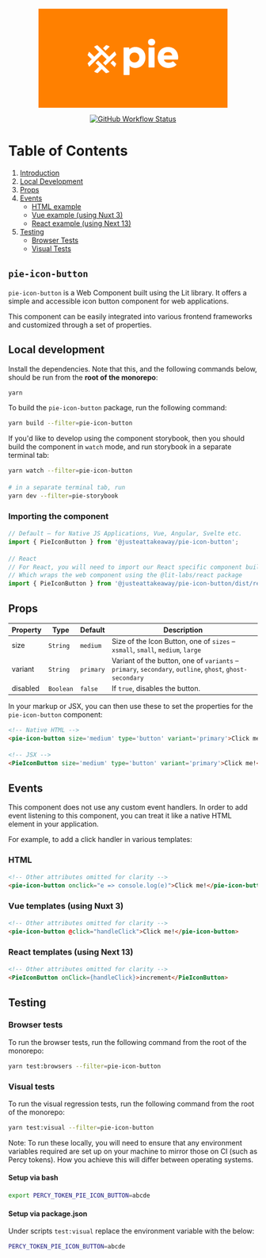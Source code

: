 <p align="center">
  <img align="center" src="../../../readme_image.png" height="200" alt="">
</p>

<p align="center">
  <a href="https://www.npmjs.com/@justeattakeaway/pie-icon-button">
    <img alt="GitHub Workflow Status" src="https://img.shields.io/npm/v/@justeattakeaway/pie-icon-button.svg">
  </a>
</p>

# Table of Contents

1. [Introduction](#pie-icon-button)
2. [Local Development](#local-development)
3. [Props](#props)
4. [Events](#events)
   - [HTML example](#html)
   - [Vue example (using Nuxt 3)](#vue-templates-using-nuxt-3)
   - [React example (using Next 13)](#react-templates-using-next-13)
5. [Testing](#testing)
   - [Browser Tests](#browser-tests)
   - [Visual Tests](#visual-tests)


## `pie-icon-button`

`pie-icon-button` is a Web Component built using the Lit library. It offers a simple and accessible icon button component for web applications.

This component can be easily integrated into various frontend frameworks and customized through a set of properties.

## Local development

Install the dependencies. Note that this, and the following commands below, should be run from the **root of the monorepo**:

```bash
yarn
```

To build the `pie-icon-button` package, run the following command:

```bash
yarn build --filter=pie-icon-button
```

If you'd like to develop using the component storybook, then you should build the component in `watch` mode, and run storybook in a separate terminal tab:


```bash
yarn watch --filter=pie-icon-button

# in a separate terminal tab, run
yarn dev --filter=pie-storybook
```


### Importing the component

```js
// Default – for Native JS Applications, Vue, Angular, Svelte etc.
import { PieIconButton } from '@justeattakeaway/pie-icon-button';

// React
// For React, you will need to import our React specific component build
// Which wraps the web component using the @lit-labs/react package
import { PieIconButton } from '@justeattakeaway/pie-icon-button/dist/react';
```


## Props

| Property    | Type      | Default         | Description                                                          |
|-------------|-----------|-----------------|----------------------------------------------------------------------|
| size        | `String`  | `medium`        | Size of the Icon Button, one of `sizes` – `xsmall`, `small`, `medium`, `large` |
| variant     | `String`  | `primary`       | Variant of the button, one of `variants` – `primary`, `secondary`, `outline`, `ghost`, `ghost-secondary` |
| disabled    | `Boolean` | `false`         | If `true`, disables the button.                                      |

In your markup or JSX, you can then use these to set the properties for the `pie-icon-button` component:

```html
<!-- Native HTML -->
<pie-icon-button size='medium' type='button' variant='primary'>Click me!</pie-icon-button>

<!-- JSX -->
<PieIconButton size='medium' type='button' variant='primary'>Click me!</PieIconButton>
```

## Events

This component does not use any custom event handlers. In order to add event listening to this component, you can treat it like a native HTML element in your application.

For example, to add a click handler in various templates:


### HTML

```html
<!-- Other attributes omitted for clarity -->
<pie-icon-button onclick="e => console.log(e)">Click me!</pie-icon-button>
```

### Vue templates (using Nuxt 3)

```html
<!-- Other attributes omitted for clarity -->
<pie-icon-button @click="handleClick">Click me!</pie-icon-button>
```

### React templates (using Next 13)

```html
<!-- Other attributes omitted for clarity -->
<PieIconButton onClick={handleClick}>increment</PieIconButton>

```


## Testing

### Browser tests

To run the browser tests, run the following command from the root of the monorepo:

```bash
yarn test:browsers --filter=pie-icon-button
```

### Visual tests

To run the visual regression tests, run the following command from the root of the monorepo:

```bash
yarn test:visual --filter=pie-icon-button
```

Note: To run these locally, you will need to ensure that any environment variables required are set up on your machine to mirror those on CI (such as Percy tokens). How you achieve this will differ between operating systems.

#### Setup via bash

```bash
export PERCY_TOKEN_PIE_ICON_BUTTON=abcde
```

#### Setup via package.json

Under scripts `test:visual` replace the environment variable with the below:

```bash
PERCY_TOKEN_PIE_ICON_BUTTON=abcde
```
